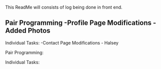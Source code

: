 
This ReadMe will consists of log being done in front end.


<!-- 12/28/23 Thursday -->

Pair Programming
-Profile Page Modifications
-Added Photos
-

Individual Tasks:
  -Contact Page Modifications - Halsey


<!-- 12/29/23 Friday -->
Pair Programming:

Individual Tasks:



